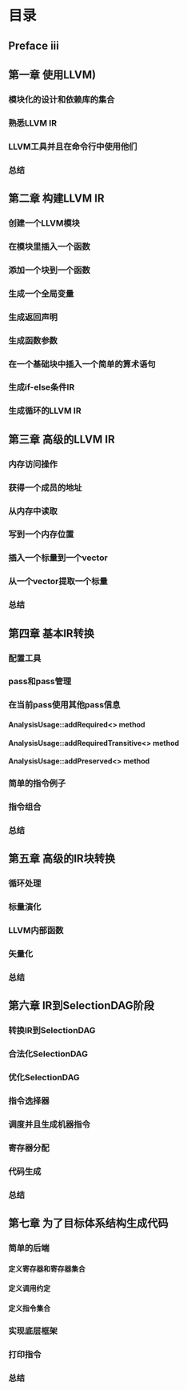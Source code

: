 # 目录
## Preface   iii
## 第一章 使用LLVM)
### 模块化的设计和依赖库的集合
### 熟悉LLVM IR
### LLVM工具并且在命令行中使用他们
### 总结

## 第二章 构建LLVM IR
### 创建一个LLVM模块
### 在模块里插入一个函数
### 添加一个块到一个函数
### 生成一个全局变量
### 生成返回声明
### 生成函数参数
### 在一个基础块中插入一个简单的算术语句
### 生成if-else条件IR
### 生成循环的LLVM IR

## 第三章 高级的LLVM IR
### 内存访问操作
### 获得一个成员的地址
### 从内存中读取
### 写到一个内存位置
### 插入一个标量到一个vector
### 从一个vector提取一个标量
### 总结

## 第四章 基本IR转换
### 配置工具
### pass和pass管理
### 在当前pass使用其他pass信息
#### AnalysisUsage::addRequired<> method
#### AnalysisUsage::addRequiredTransitive<> method
#### AnalysisUsage::addPreserved<> method
### 简单的指令例子
### 指令组合
### 总结

## 第五章 高级的IR块转换
### 循环处理
### 标量演化
### LLVM内部函数
### 矢量化
### 总结

## 第六章 IR到SelectionDAG阶段
### 转换IR到SelectionDAG
### 合法化SelectionDAG
### 优化SelectionDAG
### 指令选择器
### 调度并且生成机器指令
### 寄存器分配
### 代码生成
### 总结

## 第七章 为了目标体系结构生成代码
### 简单的后端
#### 定义寄存器和寄存器集合
#### 定义调用约定
#### 定义指令集合
### 实现底层框架
### 打印指令
### 总结




